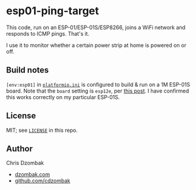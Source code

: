 # esp01-ping-target

This code, run on an ESP-01/ESP-01S/ESP8266, joins a WiFi network and responds to ICMP pings. That's it.

I use it to monitor whether a certain power strip at home is powered on or off.

## Build notes

`[env:esp01]` in [`platformio.ini`](./platformio.ini) is configured to build & run on a 1M ESP-01S board. Note that the `board` setting is `esp12e`, per [this post](https://lonelybinary.com/en-us/blogs/learn/unable-upload-to-esp-01-in-platform-io). I have confirmed this works correctly on my particular ESP-01S.

## License

MIT; see [`LICENSE`](./LICENSE) in this repo.

## Author

Chris Dzombak
- [dzombak.com](https://www.dzombak.com)
- [github.com/cdzombak](https://www.github.com/cdzombak)

